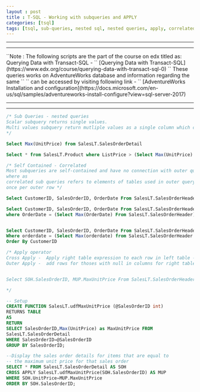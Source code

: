 ```yaml
---
layout : post
title : T-SQL - Working with subqueries and APPLY
categories: [tsql]
tags: [tsql, sub-queries, nested sql, nested queries, apply, correlated queries, correlated, sql, data, sql server, database, AdventureWorks]
---
```

<hr />
<hr />
``Note : The following scripts are the part of the course on edx titled as: Querying Data with Transact-SQL - ``  
[Querying Data with Transact-SQL](https://www.edx.org/course/querying-data-with-transact-sql-0)  
`` These queries works on AdventureWorks database and information regarding the same ``  
`` can be accessed by visiting following link - ``  
[AdventureWorks Installation and configuration](https://docs.microsoft.com/en-us/sql/samples/adventureworks-install-configure?view=sql-server-2017)
<hr />
<hr />

```sql
/* Sub Queries - nested queries
Scalar subquery returns single values.
Multi values subquery return mutliple values as a single column which can be access using IN
*/

Select Max(UnitPrice) from SalesLT.SalesOrderDetail

Select * from SalesLT.Product where ListPrice > (Select Max(UnitPrice) From SalesLT.SalesOrderDetail)

/* Self Contained - Correlated
Most subqueries are self-contained and have no connection with outer query other than passing results
where as
correlated sub queries refers to elements of tables used in outer query, behaves as inner query executed
once per outer row */

Select CustomerID, SalesOrderID, OrderDate From SalesLT.SalesOrderHeader as S01

Select CustomerID, SalesOrderID, OrderDate From SalesLT.SalesOrderHeader as S01
where OrderDate = (Select Max(OrderDate) From SalesLT.SalesOrderHeader)


Select CustomerID, SalesOrderID, OrderDate From SalesLT.SalesOrderHeader as S01
Where orderdate = (Select Max(orderdate) from SalesLT.SalesOrderHeader As S02 where S02.CustomerID = S01.CustomerID)
Order By CustomerID

/* Apply operator
Cross Apply -  Apply right table expression to each row in left table - Conceptually lik Outer Join
Outer Apply -  add rows for thoses with null in columns for right table - conceptually like Left Outer Join


Select SOH.SalesOrderID, MUP.MaxUnitPrice From SalesLT.SalesOrderHeader as SOH Cross Apply SalesLT.udfMaxUnitPrice(SOH.SalesOrderID) as MUP Order BY SOH.SalesOrderID

*/

-- Setup
CREATE FUNCTION SalesLT.udfMaxUnitPrice (@SalesOrderID int)
RETURNS TABLE
AS
RETURN
SELECT SalesOrderID,Max(UnitPrice) as MaxUnitPrice FROM
SalesLT.SalesOrderDetail
WHERE SalesOrderID=@SalesOrderID
GROUP BY SalesOrderID;

--Display the sales order details for items that are equal to
-- the maximum unit price for that sales order
SELECT * FROM SalesLT.SalesOrderDetail AS SOH
CROSS APPLY SalesLT.udfMaxUnitPrice(SOH.SalesOrderID) AS MUP
WHERE SOH.UnitPrice=MUP.MaxUnitPrice
ORDER BY SOH.SalesOrderID;
```
